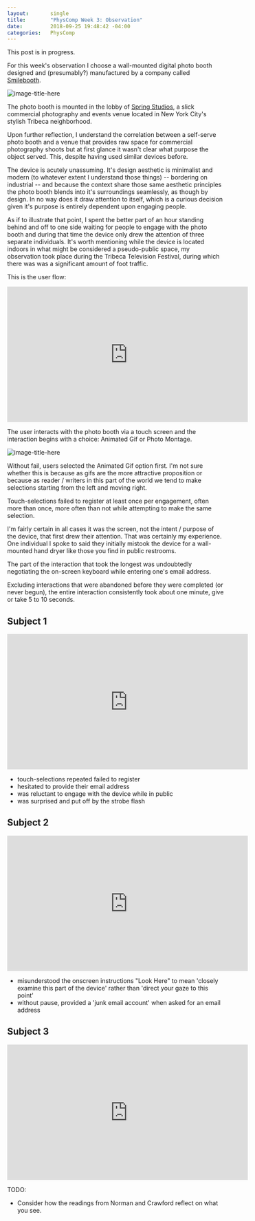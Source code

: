 ```yaml
---
layout:       single
title:        "PhysComp Week 3: Observation"
date:         2018-09-25 19:48:42 -04:00
categories:   PhysComp
---
```


This post is in progress.

For this week's observation I choose a wall-mounted digital photo booth designed and (presumably?) manufactured by a company called [Smilebooth](http://www.smilebooth.com/).

![image-title-here](/assets/images/IMG_3477.jpg)

The photo booth is mounted in the lobby of [Spring Studios](https://www.springstudios.com/shoots/new-york/), a slick commercial photography and events venue located in New York City's stylish Tribeca neighborhood.

Upon further reflection, I understand the correlation between a self-serve photo booth and a venue that provides raw space for commercial photography shoots but at first glance it wasn't clear what purpose the object served. This, despite having used similar devices before.

The device is acutely unassuming. It's design aesthetic is minimalist and modern (to whatever extent I understand those things) -- bordering on industrial -- and because the context share those same aesthetic principles the photo booth blends into it's surroundings seamlessly, as though by design. In no way does it draw attention to itself, which is a curious decision given it's purpose is entirely dependent upon engaging people.

As if to illustrate that point, I spent the better part of an hour standing behind and off to one side waiting for people to engage with the photo booth and during that time the device only drew the attention of three separate individuals. It's worth mentioning while the device is located indoors in what might be considered a pseudo-public space, my observation took place during the Tribeca Television Festival, during which there was was a significant amount of foot traffic.

This is the user flow:

<iframe width="560" height="315" src="https://drive.google.com/file/d/10K99MwwZiCiGjfcbZIEXVfJfpoR6bo1S/preview" frameborder="0" allow="autoplay; encrypted-media" allowfullscreen></iframe>

The user interacts with the photo booth via a touch screen and the interaction begins with a choice: Animated Gif or Photo Montage.

![image-title-here](/assets/images/IMG_3474.jpg)

Without fail, users selected the Animated Gif option first. I'm not sure whether this is because as gifs are the more attractive proposition or because as reader / writers in this part of the world we tend to make selections starting from the left and moving right.

Touch-selections failed to register at least once per engagement, often more than once, more often than not while attempting to make the same selection.

I'm fairly certain in all cases it was the screen, not the intent / purpose of the device, that first drew their attention. That was certainly my experience. One individual I spoke to said they initially mistook the device for a wall-mounted hand dryer like those you find in public restrooms.

The part of the interaction that took the longest was undoubtedly negotiating the on-screen keyboard while entering one's email address.

Excluding interactions that were abandoned before they were completed (or never begun), the entire interaction consistently took about one minute, give or take 5 to 10 seconds.


## Subject 1

<iframe width="560" height="315" src="https://drive.google.com/file/d/108-95kjx07vrltROM44BFgQDuGn2S20e/preview" frameborder="0" allow="autoplay; encrypted-media" allowfullscreen></iframe>

- touch-selections repeated failed to register
- hesitated to provide their email address
- was reluctant to engage with the device while in public
- was surprised and put off by the strobe flash

## Subject 2

<iframe width="560" height="315" src="https://drive.google.com/file/d/10GqTR6R4-PDY6flcvGit2LBasO8hJEUn/preview" frameborder="0" allow="autoplay; encrypted-media" allowfullscreen></iframe>

- misunderstood the onscreen instructions "Look Here" to mean 'closely examine this part of the device' rather than 'direct your gaze to this point'
- without pause, provided a 'junk email account' when asked for an email address

## Subject 3

<iframe width="560" height="315" src="https://drive.google.com/file/d/10IrDVypCsniiPzHB_ilq2g3P3ow8W4Jo/preview" frameborder="0" allow="autoplay; encrypted-media" allowfullscreen></iframe>


TODO:

- Consider how the readings from Norman and Crawford reflect on what you see.
